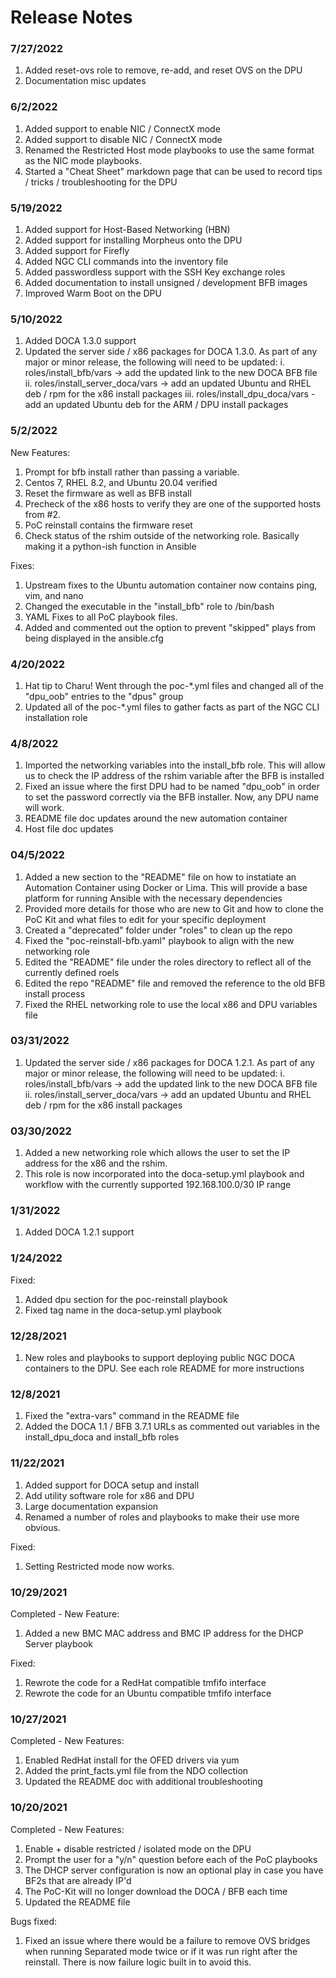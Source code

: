 # Release Notes

### 7/27/2022

1. Added reset-ovs role to remove, re-add, and reset OVS on the DPU
2. Documentation misc updates

### 6/2/2022

1. Added support to enable NIC / ConnectX mode
2. Added support to disable NIC / ConnectX mode
3. Renamed the Restricted Host mode playbooks to use the same format as the NIC mode playbooks.
4. Started a "Cheat Sheet" markdown page that can be used to record tips / tricks / troubleshooting for the DPU

### 5/19/2022

1. Added support for Host-Based Networking (HBN)
2. Added support for installing Morpheus onto the DPU
3. Added support for Firefly
4. Added NGC CLI commands into the inventory file
5. Added passwordless support with the SSH Key exchange roles
6. Added documentation to install unsigned / development BFB images
7. Improved Warm Boot on the DPU

### 5/10/2022

1. Added DOCA 1.3.0 support
2. Updated the server side / x86 packages for DOCA 1.3.0. As part of any major or minor release, the following will need to be updated:
   i. roles/install_bfb/vars -> add the updated link to the new DOCA BFB file
   ii. roles/install_server_doca/vars -> add an updated Ubuntu and RHEL deb / rpm for the x86 install packages
   iii. roles/install_dpu_doca/vars - add an updated Ubuntu deb for the ARM / DPU install packages

### 5/2/2022

New Features:

1. Prompt for bfb install rather than passing a variable.
2. Centos 7, RHEL 8.2, and Ubuntu 20.04 verified
3. Reset the firmware as well as BFB install
4. Precheck of the x86 hosts to verify they are one of the supported hosts from #2.
5. PoC reinstall contains the firmware reset
6. Check status of the rshim outside of the networking role. Basically making it a python-ish function in Ansible

Fixes:

1. Upstream fixes to the Ubuntu automation container now contains ping, vim, and nano
2. Changed the executable in the "install_bfb" role to /bin/bash
3. YAML Fixes to all PoC playbook files.
4. Added and commented out the option to prevent "skipped" plays from being displayed in the ansible.cfg

### 4/20/2022

1. Hat tip to Charu! Went through the poc-\*.yml files and changed all of the "dpu_oob" entries to the "dpus" group
2. Updated all of the poc-\*.yml files to gather facts as part of the NGC CLI installation role

### 4/8/2022

1. Imported the networking variables into the install_bfb role. This will allow us to check the IP address of the rshim variable after the BFB is installed
2. Fixed an issue where the first DPU had to be named "dpu_oob" in order to set the password correctly via the BFB installer. Now, any DPU name will work.
3. README file doc updates around the new automation container
4. Host file doc updates

### 04/5/2022

1. Added a new section to the "README" file on how to instatiate an Automation Container using Docker or Lima. This will provide a base platform for running Ansible with the necessary dependencies
2. Provided more details for those who are new to Git and how to clone the PoC Kit and what files to edit for your specific deployment
3. Created a "deprecated" folder under "roles" to clean up the repo
4. Fixed the "poc-reinstall-bfb.yaml" playbook to align with the new networking role
5. Edited the "README" file under the roles directory to reflect all of the currently defined roels
6. Edited the repo "README" file and removed the reference to the old BFB install process
7. Fixed the RHEL networking role to use the local x86 and DPU variables file

### 03/31/2022

1. Updated the server side / x86 packages for DOCA 1.2.1. As part of any major or minor release, the following will need to be updated:
   i. roles/install_bfb/vars -> add the updated link to the new DOCA BFB file
   ii. roles/install_server_doca/vars -> add an updated Ubuntu and RHEL deb / rpm for the x86 install packages

### 03/30/2022

1. Added a new networking role which allows the user to set the IP address for the x86 and the rshim.
2. This role is now incorporated into the doca-setup.yml playbook and workflow with the currently supported 192.168.100.0/30 IP range

### 1/31/2022

1. Added DOCA 1.2.1 support

### 1/24/2022

Fixed:

1. Added dpu section for the poc-reinstall playbook
2. Fixed tag name in the doca-setup.yml playbook

### 12/28/2021

1. New roles and playbooks to support deploying public NGC DOCA containers to the DPU. See each role README for more instructions

### 12/8/2021

1. Fixed the "extra-vars" command in the README file
2. Added the DOCA 1.1 / BFB 3.7.1 URLs as commented out variables in the install_dpu_doca and install_bfb roles

### 11/22/2021

1. Added support for DOCA setup and install
2. Add utility software role for x86 and DPU
3. Large documentation expansion
4. Renamed a number of roles and playbooks to make their use more obvious.

Fixed:

1. Setting Restricted mode now works.

### 10/29/2021

Completed - New Feature:

1. Added a new BMC MAC address and BMC IP address for the DHCP Server playbook

Fixed:

1. Rewrote the code for a RedHat compatible tmfifo interface
2. Rewrote the code for an Ubuntu compatible tmfifo interface

### 10/27/2021

Completed - New Features:

1. Enabled RedHat install for the OFED drivers via yum
2. Added the print_facts.yml file from the NDO collection
3. Updated the README doc with additional troubleshooting

### 10/20/2021

Completed - New Features:

1. Enable + disable restricted / isolated mode on the DPU
2. Prompt the user for a "y/n" question before each of the PoC playbooks
3. The DHCP server configuration is now an optional play in case you have BF2s that are already IP'd
4. The PoC-Kit will no longer download the DOCA / BFB each time
5. Updated the README file

Bugs fixed:

1. Fixed an issue where there would be a failure to remove OVS bridges when running Separated mode twice or if it was run right after the reinstall. There is now failure logic built in to avoid this.
